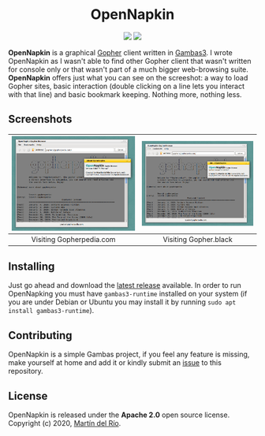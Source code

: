 <h1 align="center">OpenNapkin</h1>
<p align="center">
  <img src="https://img.shields.io/badge/Version-1.0.0%20%22El%20Palmar%22-Blue">
  <img src="https://img.shields.io/badge/License-Apache 2.0-Gold">
</p>

**OpenNapkin** is a graphical [Gopher](https://en.wikipedia.org/wiki/Gopher_(protocol)) client written in 
[Gambas3](http://gambas.sourceforge.net/en/main.html). I wrote OpenNapkin as I wasn't able to find other
Gopher client that wasn't written for console only or that wasn't part of a much bigger web-browsing suite.
**OpenNapkin** offers just what you can see on the screeshot: a way to load Gopher sites, basic interaction
(double clicking on a line lets you interact with that line) and basic bookmark keeping. Nothing more,
nothing less.

## Screenshots

|![Screenshot](images/screenshot.png)|![Screenshot](images/screenshot.png)|
|:-:|:-:|
| Visiting Gopherpedia.com | Visiting Gopher.black |

## Installing

Just go ahead and download the [latest release](https://github.com/Lartu/OpenNapkin/releases) available.
In order to run OpenNapking you must have `gambas3-runtime` installed on your system (if you are under
Debian or Ubuntu you may install it by running `sudo apt install gambas3-runtime`).

## Contributing

OpenNapkin is a simple Gambas project, if you feel any feature is missing, make yourself at home and add it
or kindly submit an [issue](https://github.com/Lartu/OpenNapkin/issues) to this repository.

## License

OpenNapkin is released under the **Apache 2.0** open source license. Copyright (c) 2020,
[Martín del Río](www.lartu.net).
